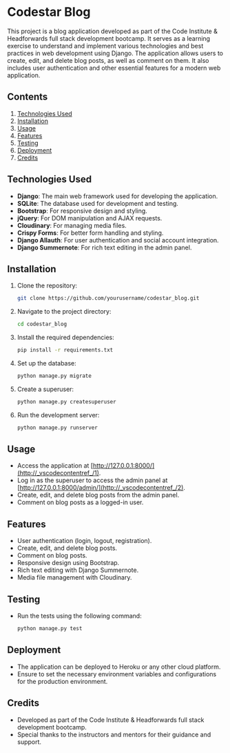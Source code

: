 # Codestar Blog

This project is a blog application developed as part of the Code Institute & Headforwards full stack development bootcamp. It serves as a learning exercise to understand and implement various technologies and best practices in web development using Django. The application allows users to create, edit, and delete blog posts, as well as comment on them. It also includes user authentication and other essential features for a modern web application.

## Contents

1. [Technologies Used](#technologies-used)
2. [Installation](#installation)
3. [Usage](#usage)
4. [Features](#features)
5. [Testing](#testing)
6. [Deployment](#deployment)
7. [Credits](#credits)

## Technologies Used

- **Django**: The main web framework used for developing the application.
- **SQLite**: The database used for development and testing.
- **Bootstrap**: For responsive design and styling.
- **jQuery**: For DOM manipulation and AJAX requests.
- **Cloudinary**: For managing media files.
- **Crispy Forms**: For better form handling and styling.
- **Django Allauth**: For user authentication and social account integration.
- **Django Summernote**: For rich text editing in the admin panel.

## Installation

1. Clone the repository:
   ```sh
   git clone https://github.com/yourusername/codestar_blog.git
   ```
2. Navigate to the project directory:
   ```sh
   cd codestar_blog
   ```
3. Install the required dependencies:
   ```sh
   pip install -r requirements.txt
   ```
4. Set up the database:
   ```sh
   python manage.py migrate
   ```
5. Create a superuser:
   ```sh
   python manage.py createsuperuser
   ```
6. Run the development server:
   ```sh
   python manage.py runserver
   ```

## Usage

- Access the application at [http://127.0.0.1:8000/](http://_vscodecontentref_/1).
- Log in as the superuser to access the admin panel at [http://127.0.0.1:8000/admin/](http://_vscodecontentref_/2).
- Create, edit, and delete blog posts from the admin panel.
- Comment on blog posts as a logged-in user.

## Features

- User authentication (login, logout, registration).
- Create, edit, and delete blog posts.
- Comment on blog posts.
- Responsive design using Bootstrap.
- Rich text editing with Django Summernote.
- Media file management with Cloudinary.

## Testing

- Run the tests using the following command:
  ```sh
  python manage.py test
  ```

## Deployment

- The application can be deployed to Heroku or any other cloud platform.
- Ensure to set the necessary environment variables and configurations for the production environment.

## Credits

- Developed as part of the Code Institute & Headforwards full stack development bootcamp.
- Special thanks to the instructors and mentors for their guidance and support.
